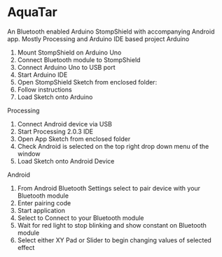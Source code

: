 AquaTar
=======

An Bluetooth enabled Arduino StompShield with accompanying Android app. Mostly Processing and Arduino IDE based project
Arduino
1. Mount StompShield on Arduino Uno
2. Connect Bluetooth module to StompShield
3. Connect Arduino Uno to USB port
4. Start Arduino IDE
5. Open StompShield Sketch from enclosed folder:
6. Follow instructions
7. Load Sketch onto Arduino

Processing
1. Connect Android device via USB
2. Start Processing 2.0.3 IDE
3. Open App Sketch from enclosed folder
4. Check Android is selected on the top right drop down menu of the window
5. Load Sketch onto Android Device

Android
1. From Android Bluetooth Settings select to pair device with your Bluetooth module
2. Enter pairing code
3. Start application
4. Select to Connect to your Bluetooth module
5. Wait for red light to stop blinking and show constant on Bluetooth module 
6. Select either XY Pad or Slider to begin changing values of selected effect 
 


